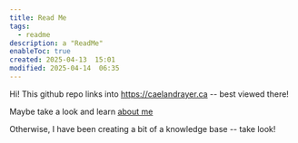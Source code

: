 ```yaml
---
title: Read Me
tags:
  - readme
description: a "ReadMe"
enableToc: true
created: 2025-04-13  15:01
modified: 2025-04-14  06:35
---
```

 
Hi! This github repo links into https://caelandrayer.ca -- best viewed there!

Maybe take a look and learn [about me](about_me.md)

Otherwise, I have been creating a bit of a knowledge base -- take  look!

